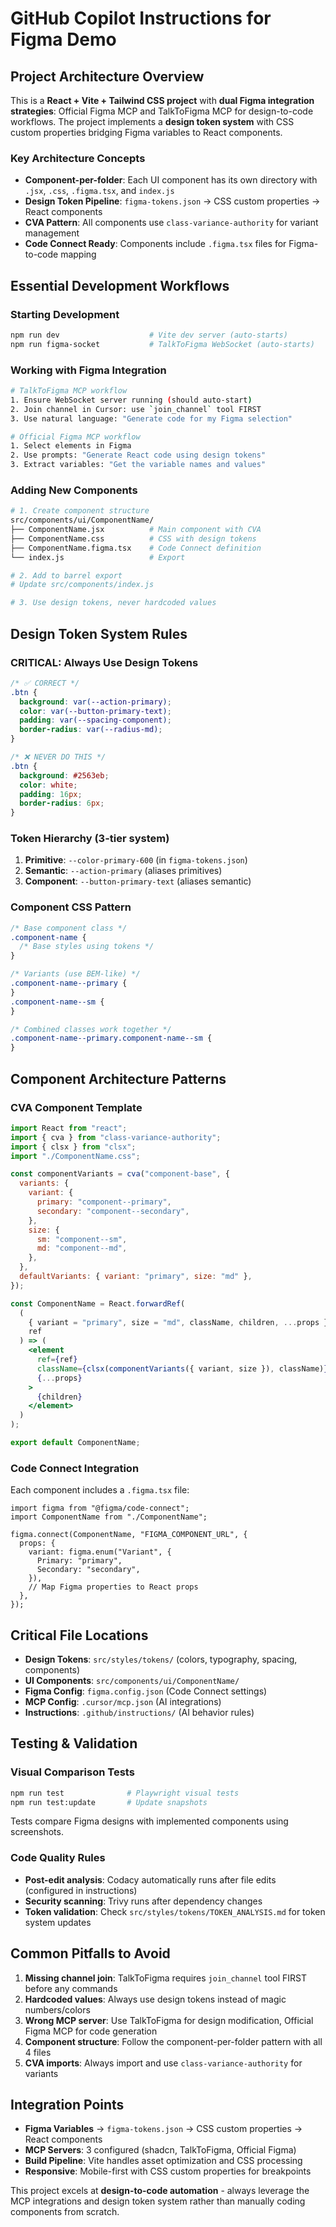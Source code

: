# GitHub Copilot Instructions for Figma Demo

## Project Architecture Overview

This is a **React + Vite + Tailwind CSS project** with **dual Figma integration strategies**: Official Figma MCP and TalkToFigma MCP for design-to-code workflows. The project implements a **design token system** with CSS custom properties bridging Figma variables to React components.

### Key Architecture Concepts

- **Component-per-folder**: Each UI component has its own directory with `.jsx`, `.css`, `.figma.tsx`, and `index.js`
- **Design Token Pipeline**: `figma-tokens.json` → CSS custom properties → React components
- **CVA Pattern**: All components use `class-variance-authority` for variant management
- **Code Connect Ready**: Components include `.figma.tsx` files for Figma-to-code mapping

## Essential Development Workflows

### Starting Development

```bash
npm run dev                    # Vite dev server (auto-starts)
npm run figma-socket           # TalkToFigma WebSocket (auto-starts)
```

### Working with Figma Integration

```bash
# TalkToFigma MCP workflow
1. Ensure WebSocket server running (should auto-start)
2. Join channel in Cursor: use `join_channel` tool FIRST
3. Use natural language: "Generate code for my Figma selection"

# Official Figma MCP workflow
1. Select elements in Figma
2. Use prompts: "Generate React code using design tokens"
3. Extract variables: "Get the variable names and values"
```

### Adding New Components

```bash
# 1. Create component structure
src/components/ui/ComponentName/
├── ComponentName.jsx          # Main component with CVA
├── ComponentName.css          # CSS with design tokens
├── ComponentName.figma.tsx    # Code Connect definition
└── index.js                   # Export

# 2. Add to barrel export
# Update src/components/index.js

# 3. Use design tokens, never hardcoded values
```

## Design Token System Rules

### CRITICAL: Always Use Design Tokens

```css
/* ✅ CORRECT */
.btn {
  background: var(--action-primary);
  color: var(--button-primary-text);
  padding: var(--spacing-component);
  border-radius: var(--radius-md);
}

/* ❌ NEVER DO THIS */
.btn {
  background: #2563eb;
  color: white;
  padding: 16px;
  border-radius: 6px;
}
```

### Token Hierarchy (3-tier system)

1. **Primitive**: `--color-primary-600` (in `figma-tokens.json`)
2. **Semantic**: `--action-primary` (aliases primitives)
3. **Component**: `--button-primary-text` (aliases semantic)

### Component CSS Pattern

```css
/* Base component class */
.component-name {
  /* Base styles using tokens */
}

/* Variants (use BEM-like) */
.component-name--primary {
}
.component-name--sm {
}

/* Combined classes work together */
.component-name--primary.component-name--sm {
}
```

## Component Architecture Patterns

### CVA Component Template

```jsx
import React from "react";
import { cva } from "class-variance-authority";
import { clsx } from "clsx";
import "./ComponentName.css";

const componentVariants = cva("component-base", {
  variants: {
    variant: {
      primary: "component--primary",
      secondary: "component--secondary",
    },
    size: {
      sm: "component--sm",
      md: "component--md",
    },
  },
  defaultVariants: { variant: "primary", size: "md" },
});

const ComponentName = React.forwardRef(
  (
    { variant = "primary", size = "md", className, children, ...props },
    ref
  ) => (
    <element
      ref={ref}
      className={clsx(componentVariants({ variant, size }), className)}
      {...props}
    >
      {children}
    </element>
  )
);

export default ComponentName;
```

### Code Connect Integration

Each component includes a `.figma.tsx` file:

```tsx
import figma from "@figma/code-connect";
import ComponentName from "./ComponentName";

figma.connect(ComponentName, "FIGMA_COMPONENT_URL", {
  props: {
    variant: figma.enum("Variant", {
      Primary: "primary",
      Secondary: "secondary",
    }),
    // Map Figma properties to React props
  },
});
```

## Critical File Locations

- **Design Tokens**: `src/styles/tokens/` (colors, typography, spacing, components)
- **UI Components**: `src/components/ui/ComponentName/`
- **Figma Config**: `figma.config.json` (Code Connect settings)
- **MCP Config**: `.cursor/mcp.json` (AI integrations)
- **Instructions**: `.github/instructions/` (AI behavior rules)

## Testing & Validation

### Visual Comparison Tests

```bash
npm run test              # Playwright visual tests
npm run test:update       # Update snapshots
```

Tests compare Figma designs with implemented components using screenshots.

### Code Quality Rules

- **Post-edit analysis**: Codacy automatically runs after file edits (configured in instructions)
- **Security scanning**: Trivy runs after dependency changes
- **Token validation**: Check `src/styles/tokens/TOKEN_ANALYSIS.md` for token system updates

## Common Pitfalls to Avoid

1. **Missing channel join**: TalkToFigma requires `join_channel` tool FIRST before any commands
2. **Hardcoded values**: Always use design tokens instead of magic numbers/colors
3. **Wrong MCP server**: Use TalkToFigma for design modification, Official Figma MCP for code generation
4. **Component structure**: Follow the component-per-folder pattern with all 4 files
5. **CVA imports**: Always import and use `class-variance-authority` for variants

## Integration Points

- **Figma Variables** → `figma-tokens.json` → CSS custom properties → React components
- **MCP Servers**: 3 configured (shadcn, TalkToFigma, Official Figma)
- **Build Pipeline**: Vite handles asset optimization and CSS processing
- **Responsive**: Mobile-first with CSS custom properties for breakpoints

This project excels at **design-to-code automation** - always leverage the MCP integrations and design token system rather than manually coding components from scratch.

